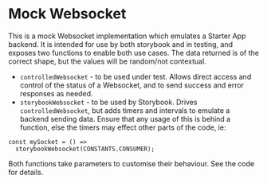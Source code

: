 # Mock Websocket

This is a mock Websocket implementation which emulates a Starter App backend.
It is intended for use by both storybook and in testing, and exposes two
functions to enable both use cases. The data returned is of the correct shape,
but the values will be random/not contextual.

- `controlledWebsocket` - to be used under test. Allows direct access and
control of the status of a Websocket, and to send success and error responses
as needed.
- `storybookWebsocket` - to be used by Storybook. Drives `controlledWebsocket`, 
but adds timers and intervals to emulate a backend sending data. Ensure that 
any usage of this is behind a function, else the timers may effect other parts
of the code, ie:

```
const mySocket = () =>
  storybookWebsocket(CONSTANTS.CONSUMER);
```

Both functions take parameters to customise their behaviour. See the code for 
details.